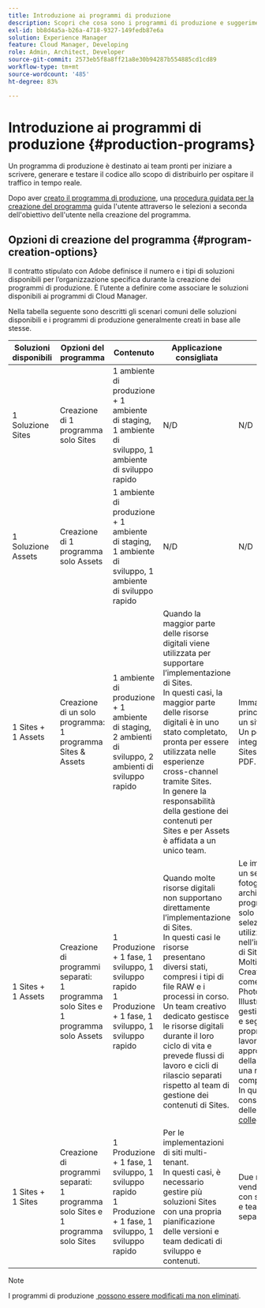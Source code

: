 ```yaml
---
title: Introduzione ai programmi di produzione
description: Scopri che cosa sono i programmi di produzione e suggerimenti su come configurarli.
exl-id: bb8d4a5a-b26a-4718-9327-149fedb87e6a
solution: Experience Manager
feature: Cloud Manager, Developing
role: Admin, Architect, Developer
source-git-commit: 2573eb5f8a8ff21a8e30b94287b554885cd1cd89
workflow-type: tm+mt
source-wordcount: '485'
ht-degree: 83%

---
```



# Introduzione ai programmi di produzione {#production-programs}

Un programma di produzione è destinato ai team pronti per iniziare a scrivere, generare e testare il codice allo scopo di distribuirlo per ospitare il traffico in tempo reale.

Dopo aver [creato il programma di produzione](creating-production-programs.md), una [procedura guidata per la creazione del programma](using-the-wizard.md) guida l&#39;utente attraverso le selezioni a seconda dell&#39;obiettivo dell&#39;utente nella creazione del programma.

## Opzioni di creazione del programma {#program-creation-options}

Il contratto stipulato con Adobe definisce il numero e i tipi di soluzioni disponibili per l’organizzazione specifica durante la creazione dei programmi di produzione. È l’utente a definire come associare le soluzioni disponibili ai programmi di Cloud Manager.

Nella tabella seguente sono descritti gli scenari comuni delle soluzioni disponibili e i programmi di produzione generalmente creati in base alle stesse.

| Soluzioni disponibili | Opzioni del programma | Contenuto | Applicazione consigliata | Esempi |
|---------------------|-------------------------------------------------------------------------------|--------------------------------------------------------------------------------------------------------------------------|-------------------------------------------------------------------------------------------------------------------------------------------------------------------------------------------------------------------------------------------------------------------------------------------------------------------------------------------------|--------------------------------------------------------------------------------------------------------------------------------------------------------------------------------------------------------------------------------------------------------------------------------------------------------------------------------------------------------------------------------------------------------------------------------------------------------------------------|
| 1 Soluzione Sites | Creazione di 1 programma solo Sites | 1 ambiente di produzione + 1 ambiente di staging, 1 ambiente di sviluppo, 1 ambiente di sviluppo rapido | N/D | N/D |
| 1 Soluzione Assets | Creazione di 1 programma solo Assets | 1 ambiente di produzione + 1 ambiente di staging, 1 ambiente di sviluppo, 1 ambiente di sviluppo rapido | N/D | N/D |
| 1 Sites + 1 Assets | Creazione di un solo programma: <br>1 programma Sites &amp; Assets | 1 ambiente di produzione + 1 ambiente di staging, 2 ambienti di sviluppo, 2 ambienti di sviluppo rapido | Quando la maggior parte delle risorse digitali viene utilizzata per supportare l’implementazione di Sites.<br>In questi casi, la maggior parte delle risorse digitali è in uno stato completato, pronta per essere utilizzata nelle esperienze cross-channel tramite Sites.<br>In genere la responsabilità della gestione dei contenuti per Sites e per Assets è affidata a un unico team. | Immagini utilizzate principalmente per un sito web.<br>Un portale interno integrato in AEM Sites distribuisce i PDF. |
| 1 Sites + 1 Assets | Creazione di programmi separati:<br>1 programma solo Sites e 1 programma solo Assets | 1 Produzione + 1 fase, 1 sviluppo, 1 sviluppo rapido<br>1 Produzione + 1 fase, 1 sviluppo, 1 sviluppo rapido | Quando molte risorse digitali non supportano direttamente l’implementazione di Sites.<br> In questi casi le risorse presentano diversi stati, compresi i tipi di file RAW e i processi in corso.<br>Un team creativo dedicato gestisce le risorse digitali durante il loro ciclo di vita e prevede flussi di lavoro e cicli di rilascio separati rispetto al team di gestione dei contenuti di Sites. | Le immagini RAW di un servizio fotografico vengono archiviate nel programma Assets e solo poche selezionate vengono utilizzate nell’implementazione di Sites.<br>Molti tipi di file di Creative Cloud, come i file di Photoshop e Illustrator, vengono gestiti in AEM Assets e seguono un proprio flusso di lavoro di approvazione prima della generazione di una risorsa completata.<br>In questi casi, considera l’utilizzo delle [risorse collegate](/help/assets/use-assets-across-connected-assets-instances.md#overview-of-connected-assets). |
| 1 Sites + 1 Sites | Creazione di programmi separati:<br>1 programma solo Sites e 1 programma solo Sites | 1 Produzione + 1 fase, 1 sviluppo, 1 sviluppo rapido<br>1 Produzione + 1 fase, 1 sviluppo, 1 sviluppo rapido | Per le implementazioni di siti multi-tenant.<br>In questi casi, è necessario gestire più soluzioni Sites con una propria pianificazione delle versioni e team dedicati di sviluppo e contenuti. | Due marchi di vendita al dettaglio con siti web dedicati e team di sviluppo separati |


>[!NOTE]
>
>I programmi di produzione [&#x200B; possono essere modificati ma non eliminati](editing-programs.md).
